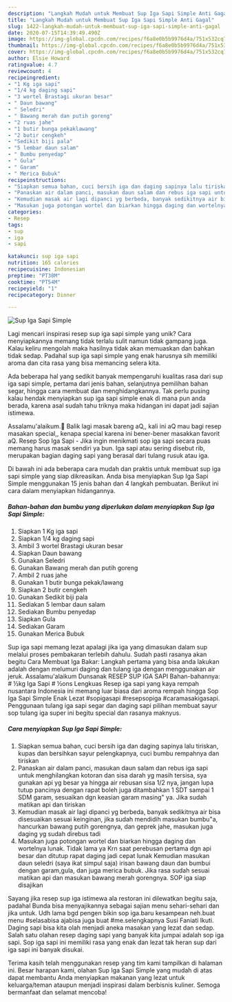 ```yaml
---
description: "Langkah Mudah untuk Membuat Sup Iga Sapi Simple Anti Gagal"
title: "Langkah Mudah untuk Membuat Sup Iga Sapi Simple Anti Gagal"
slug: 1422-langkah-mudah-untuk-membuat-sup-iga-sapi-simple-anti-gagal
date: 2020-07-15T14:39:49.490Z
image: https://img-global.cpcdn.com/recipes/f6a8e0b5b9976d4a/751x532cq70/sup-iga-sapi-simple-foto-resep-utama.jpg
thumbnail: https://img-global.cpcdn.com/recipes/f6a8e0b5b9976d4a/751x532cq70/sup-iga-sapi-simple-foto-resep-utama.jpg
cover: https://img-global.cpcdn.com/recipes/f6a8e0b5b9976d4a/751x532cq70/sup-iga-sapi-simple-foto-resep-utama.jpg
author: Elsie Howard
ratingvalue: 4.7
reviewcount: 4
recipeingredient:
- "1 Kg iga sapi"
- "1/4 kg daging sapi"
- "3 wortel Brastagi ukuran besar"
- " Daun bawang"
- " Seledri"
- " Bawang merah dan putih goreng"
- "2 ruas jahe"
- "1 butir bunga pekaklawang"
- "2 butir cengkeh"
- "Sedikit biji pala"
- "5 lembar daun salam"
- " Bumbu penyedap"
- " Gula"
- " Garam"
- " Merica Bubuk"
recipeinstructions:
- "Siapkan semua bahan, cuci bersih iga dan daging sapinya lalu tiriskan, kupas dan bersihkan sayur pelengkapnya, cuci bumbu rempahnya dan tiriskan"
- "Panaskan air dalam panci, masukan daun salam dan rebus iga sapi untuk menghilangkan kotoran dan sisa darah yg masih tersisa, sya gunakan api yg besar ya hingga air rebusan sisa 1/2 nya, jangan lupa tutup pancinya dengan rapat boleh juga ditambahkan 1 SDT sampai 1 SDM garam, sesuaikan dgn keasian garam masing&#34; ya. Jika sudah matikan api dan tiriskan"
- "Kemudian masak air lagi dipanci yg berbeda, banyak sedikitnya air bisa disesuaikan sesuai keinginan, jika sudah mendidih masukan bumbu&#34;a, hancurkan bawang putih gorengnya, dan geprek jahe, masukan juga daging yg sudah direbus tadi"
- "Masukan juga potongan wortel dan biarkan hingga daging dan wortelnya lunak. Tidak lama ya Krn saat perebusan pertama dgn api besar dan ditutup rapat daging jadi cepat lunak Kemudian masukan daun seledri (saya ikat simpul saja) irisan bawang daun dan bumbui dengan garam,gula, dan juga merica bubuk. Jika rasa sudah sesuai matikan api dan masukan bawang merah gorengnya. SOP iga siap disajikan"
categories:
- Resep
tags:
- sup
- iga
- sapi

katakunci: sup iga sapi 
nutrition: 165 calories
recipecuisine: Indonesian
preptime: "PT38M"
cooktime: "PT54M"
recipeyield: "1"
recipecategory: Dinner

---
```



![Sup Iga Sapi Simple](https://img-global.cpcdn.com/recipes/f6a8e0b5b9976d4a/751x532cq70/sup-iga-sapi-simple-foto-resep-utama.jpg)

Lagi mencari inspirasi resep sup iga sapi simple yang unik? Cara menyiapkannya memang tidak terlalu sulit namun tidak gampang juga. Kalau keliru mengolah maka hasilnya tidak akan memuaskan dan bahkan tidak sedap. Padahal sup iga sapi simple yang enak harusnya sih memiliki aroma dan cita rasa yang bisa memancing selera kita.

Ada beberapa hal yang sedikit banyak mempengaruhi kualitas rasa dari sup iga sapi simple, pertama dari jenis bahan, selanjutnya pemilihan bahan segar, hingga cara membuat dan menghidangkannya. Tak perlu pusing kalau hendak menyiapkan sup iga sapi simple enak di mana pun anda berada, karena asal sudah tahu triknya maka hidangan ini dapat jadi sajian istimewa.

Assalamu&#39;alaikum.🤗 Balik lagi masak bareng aQ,, kali ini aQ mau bagi resep masakan special,, kenapa special karena ini bener-bener masakkan favorit aQ. Resep Sop Iga Sapi - Jika ingin menikmati sop iga sapi secara puas memang harus masak sendiri ya bun. Iga sapi atau sering disebut rib, merupakan bagian daging sapi yang berasal dari tulang rusuk atau iga.


Di bawah ini ada beberapa cara mudah dan praktis untuk membuat sup iga sapi simple yang siap dikreasikan. Anda bisa menyiapkan Sup Iga Sapi Simple menggunakan 15 jenis bahan dan 4 langkah pembuatan. Berikut ini cara dalam menyiapkan hidangannya.

<!--inarticleads1-->

##### Bahan-bahan dan bumbu yang diperlukan dalam menyiapkan Sup Iga Sapi Simple:

1. Siapkan 1 Kg iga sapi
1. Siapkan 1/4 kg daging sapi
1. Ambil 3 wortel Brastagi ukuran besar
1. Siapkan  Daun bawang
1. Gunakan  Seledri
1. Gunakan  Bawang merah dan putih goreng
1. Ambil 2 ruas jahe
1. Gunakan 1 butir bunga pekak/lawang
1. Siapkan 2 butir cengkeh
1. Gunakan Sedikit biji pala
1. Sediakan 5 lembar daun salam
1. Sediakan  Bumbu penyedap
1. Siapkan  Gula
1. Sediakan  Garam
1. Gunakan  Merica Bubuk


Sup iga sapi memang lezat apalagi jika iga yang dimasukan dalam sup melalui proses pembakaran terlebih dahulu. Sudah pasti rasanya akan begitu Cara Membuat Iga Bakar: Langkah pertama yang bisa anda lakukan adalah dengan melumuri daging dan tulang iga dengan menggunakan air jeruk. Assalamu&#39;alaikum Dunsanak RESEP SUP IGA SAPI Bahan-bahannya: # ½kg Iga Sapi # ½ons Lengkuas Resep iga sapi yang kaya rempah nusantara Indonesia ini memang luar biasa dari aroma rempah hingga Sop Iga Sapi Simple Enak Lezat #sopigasapi #resepsopiga #caramasakigasapi. Penggunaan tulang iga sapi segar dan daging sapi pilihan membuat sayur sop tulang iga super ini begitu special dan rasanya maknyus. 

<!--inarticleads2-->

##### Cara menyiapkan Sup Iga Sapi Simple:

1. Siapkan semua bahan, cuci bersih iga dan daging sapinya lalu tiriskan, kupas dan bersihkan sayur pelengkapnya, cuci bumbu rempahnya dan tiriskan
1. Panaskan air dalam panci, masukan daun salam dan rebus iga sapi untuk menghilangkan kotoran dan sisa darah yg masih tersisa, sya gunakan api yg besar ya hingga air rebusan sisa 1/2 nya, jangan lupa tutup pancinya dengan rapat boleh juga ditambahkan 1 SDT sampai 1 SDM garam, sesuaikan dgn keasian garam masing&#34; ya. Jika sudah matikan api dan tiriskan
1. Kemudian masak air lagi dipanci yg berbeda, banyak sedikitnya air bisa disesuaikan sesuai keinginan, jika sudah mendidih masukan bumbu&#34;a, hancurkan bawang putih gorengnya, dan geprek jahe, masukan juga daging yg sudah direbus tadi
1. Masukan juga potongan wortel dan biarkan hingga daging dan wortelnya lunak. Tidak lama ya Krn saat perebusan pertama dgn api besar dan ditutup rapat daging jadi cepat lunak Kemudian masukan daun seledri (saya ikat simpul saja) irisan bawang daun dan bumbui dengan garam,gula, dan juga merica bubuk. Jika rasa sudah sesuai matikan api dan masukan bawang merah gorengnya. SOP iga siap disajikan


Sayang jika resep sup iga istimewa ala restoran ini dilewatkan begitu saja, padahal Bunda bisa menyajikannya sebagai sajian menu sehari-sehari dan jika untuk. Udh lama bgd pengen bikin sop iga.baru kesampean neh.buat menu #selasabisa ajabisa juga buat #me.selengkapnya Susi Faniati Ikuti. Daging sapi bisa kita olah menjadi aneka masakan yang lezat dan sedap. Salah satu olahan resep daging sapi yang banyak kita jumpai adalah sop iga sapi. Sop iga sapi ini memiliki rasa yang enak dan lezat tak heran sup dari iga sapi ini banyak disukai. 

Terima kasih telah menggunakan resep yang tim kami tampilkan di halaman ini. Besar harapan kami, olahan Sup Iga Sapi Simple yang mudah di atas dapat membantu Anda menyiapkan makanan yang lezat untuk keluarga/teman ataupun menjadi inspirasi dalam berbisnis kuliner. Semoga bermanfaat dan selamat mencoba!
